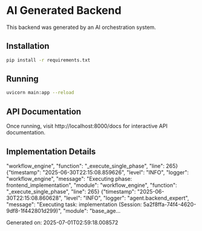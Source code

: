 # AI Generated Backend

This backend was generated by an AI orchestration system.

## Installation

```bash
pip install -r requirements.txt
```

## Running

```bash
uvicorn main:app --reload
```

## API Documentation

Once running, visit http://localhost:8000/docs for interactive API documentation.

## Implementation Details

"workflow_engine", "function": "_execute_single_phase", "line": 265}
{"timestamp": "2025-06-30T22:15:08.859626", "level": "INFO", "logger": "workflow_engine", "message": "Executing phase: frontend_implementation", "module": "workflow_engine", "function": "_execute_single_phase", "line": 265}
{"timestamp": "2025-06-30T22:15:08.860628", "level": "INFO", "logger": "agent.backend_expert", "message": "Executing task: implementation (Session: 5a2f8ffa-74f4-4620-9df8-1f442801d299)", "module": "base_age...

Generated on: 2025-07-01T02:59:18.008572
